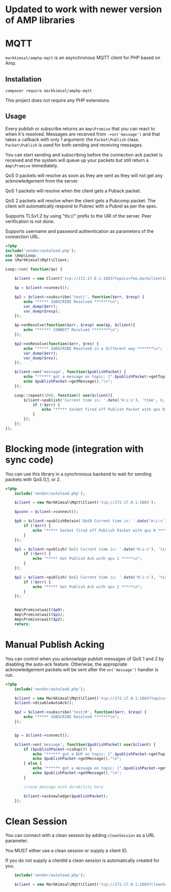# Updated to work with newer version of AMP libraries

# MQTT

`markkimsal/amphp-mqtt` is an asynchronous MQTT client for PHP based on Amp.

## Installation

```
composer require markkimsal/amphp-mqtt
```

This project does not require any PHP extensions.

## Usage

Every publish or subscribe returns an `Amp\Promise` that you can react to when it's resolved.  Messages are received from `->on('message')` and that takes a callback with only 1 argument: the `Packet\Publish` class.  `Packet\Publish` is used for both sending and receiving messages.


You can start sending and subscribing before the connection ack packet is received and the system will queue up your packets but still return a `Amp\Promise` immediately.

QoS 0 packets will resolve as soon as they are sent as they will not get any acknowledgement from the server.

QoS 1 packets will resolve when the client gets a Puback packet.

QoS 2 packets will resolve when the client gets a Pubcomp packet.  The client will automatically respond to Pubrec with a Pubrel as per the spec.

Supports TLSv1.2 by using "tls://" prefix to the URI of the server.  Peer verification is not done.

Supports username and password authentication as parameters of the connection URL.

```php
<?php
include('vendor/autoload.php');
use \Amp\Loop;
use \MarkKimsal\Mqtt\Client;

Loop::run( function($w) {

	$client = new Client('tcp://172.17.0.1:1883?topics=foo,bar&clientId=abc123');

	$p = $client->connect();

	$p2 = $client->subscribe('test/', function($err, $resp) {
		echo "***** SUBSCRIBE Resolved *******\n";
		var_dump($err);
		var_dump($resp);
	});

	$p->onResolve(function($err, $resp) use($p, $client){
		echo "****** CONNECT Resolved ********\n";
	});

	$p2->onResolve(function($err, $res) {
		echo "***** SUBSCRIBE Resolved in a different way *******\n";
		var_dump($err);
		var_dump($res);
	});

	$client->on('message', function($publishPacket) {
		echo "****** got a message on topic: [".$publishPacket->getTopic()."] ***** \n";
		echo $publishPacket->getMessage()."\n";
	});

	Loop::repeat(1000, function() use($client){
		$client->publish('Current time is: '.date('H:i:s'), 'time', 0, function($err, $result) {
			if (!$err) {
				echo "***** Socket fired off Publish Packet with qos 0 *****\n";
			}
		});
	});
});
```

Blocking mode (integration with sync code)
===
You can use this library in a synchronous backend to wait for sending packets with QoS 0,1, or 2.

```php
<?php
	include('vendor/autoload.php');

	$client = new MarkKimsal\Mqtt\Client('tcp://172.17.0.1:1883');

	$pconn = $client->connect();

	$p0 = $client->publishRetain('QoS0 Current time is: '.date('H:i:s'), 'time', 0, function($err, $result) {
		if (!$err) {
			echo "***** Socket fired off Publish Packet with qos 0 *****\n";
		}
	});

	$p1 = $client->publish('QoS1 Current time is: '.date('H:i:s'), 'time', 1, function($err, $result) {
		if (!$err) {
			echo "***** Got Publish Ack with qos 1 *****\n";
		}
	});

	$p2 = $client->publish('QoS2 Current time is: '.date('H:i:s'), 'time', 2, function($err, $result) {
		if (!$err) {
			echo "***** Got Publish Ack with qos 2 *****\n";
		}
	});


	Amp\Promise\wait($p0);
	Amp\Promise\wait($p1);
	Amp\Promise\wait($p2);
	return;
```

Manual Publish Acking
===
You can control when you acknowlege publish messages of QoS 1 and 2 by disabling the auto-ack feature.
Otherwise, the appropriate acknowledgement packets will be sent after the `on('message')` handler is run.

```php
<?php
	include('vendor/autoload.php');

	$client = new MarkKimsal\Mqtt\Client('tcp://172.17.0.1:1883?topics=foo,bar&clientId=abc123');
	$client->disableAutoAck();

	$p2 = $client->subscribe('test/#', function($err, $resp) {
		echo "***** SUBSCRIBE Resolved *******\n";
	});


	$p = $client->connect();

	$client->on('message', function($publishPacket) use($client) {
		if ($publishPacket->isDup()) {
			echo "****** got a DUP on topic: [".$publishPacket->getTopic()."] ***** \n";
			echo $publishPacket->getMessage()."\n";
		} else {
			echo "****** got a message on topic: [".$publishPacket->getTopic()."] ***** \n";
			echo $publishPacket->getMessage()."\n";
		}

		//save message with durability here

		$client->acknowledge($publishPacket);
	});
```

Clean Session
===
You can connect with a clean session by adding `cleanSession` as a URL parameter.

You MUST either use a clean session or supply a client ID.

If you do not supply a clientId a clean session is automatically created for you.

```php
	include('vendor/autoload.php');

	$client = new MarkKimsal\Mqtt\Client('tcp://172.17.0.1:1883?cleanSession');
```
